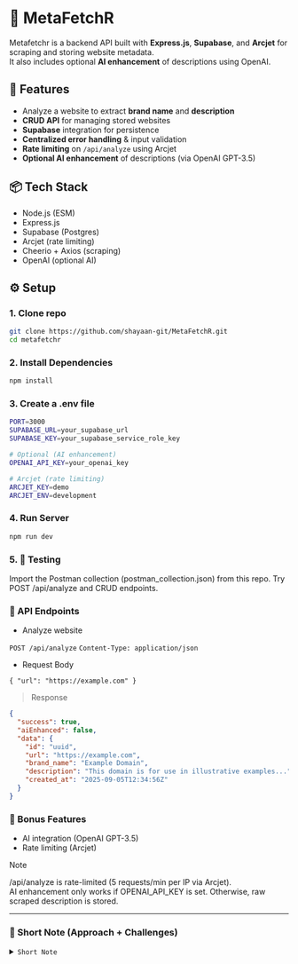 # 🔎 MetaFetchR

Metafetchr is a backend API built with **Express.js**, **Supabase**, and **Arcjet** for scraping and storing website metadata.  
It also includes optional **AI enhancement** of descriptions using OpenAI.

## 🚀 Features
- Analyze a website to extract **brand name** and **description**
- **CRUD API** for managing stored websites
- **Supabase** integration for persistence
- **Centralized error handling** & input validation
- **Rate limiting** on `/api/analyze` using Arcjet
- **Optional AI enhancement** of descriptions (via OpenAI GPT-3.5)

## 📦 Tech Stack
- Node.js (ESM)
- Express.js
- Supabase (Postgres)
- Arcjet (rate limiting)
- Cheerio + Axios (scraping)
- OpenAI (optional AI)

## ⚙️ Setup

### 1. Clone repo

```bash
git clone https://github.com/shayaan-git/MetaFetchR.git
cd metafetchr
```

### 2. Install Dependencies

```bash
npm install
```

### 3. Create a .env file

```bash
PORT=3000
SUPABASE_URL=your_supabase_url
SUPABASE_KEY=your_supabase_service_role_key

# Optional (AI enhancement)
OPENAI_API_KEY=your_openai_key

# Arcjet (rate limiting)
ARCJET_KEY=demo
ARCJET_ENV=development
```

### 4. Run Server

```bash
npm run dev
```

### 5. 🧪 Testing
Import the Postman collection (postman_collection.json) from this repo.
Try POST /api/analyze and CRUD endpoints.

### 📡 API Endpoints

- Analyze website  

`POST /api/analyze`
`Content-Type: application/json`

- Request Body  

`{ "url": "https://example.com" }`

> Response
```json
{
  "success": true,
  "aiEnhanced": false,
  "data": {
    "id": "uuid",
    "url": "https://example.com",
    "brand_name": "Example Domain",
    "description": "This domain is for use in illustrative examples...",
    "created_at": "2025-09-05T12:34:56Z"
  }
}
```
</details>

### 📌 Bonus Features
- AI integration (OpenAI GPT-3.5)
- Rate limiting (Arcjet)

> [!NOTE]  
> /api/analyze is rate-limited (5 requests/min per IP via Arcjet).  
> AI enhancement only works if OPENAI_API_KEY is set. Otherwise, raw scraped description is stored.

---
### 📄 Short Note (Approach + Challenges)
<details>
  <summary><code>Short Note</code></summary>
  
```markdown
## 📄 Short Note

### Approach
I started by scaffolding an Express.js project with modern ES modules.  
Supabase was used as the database for storing website metadata.  
I created RESTful CRUD endpoints and an `/api/analyze` endpoint that scrapes a site’s title and description using Axios + Cheerio.  

Error handling and input validation were centralized in middleware.  
To prevent abuse, I integrated Arcjet for rate limiting (5 requests/minute on `/api/analyze`).  
As a bonus, I added optional AI enhancement of descriptions using OpenAI GPT-3.5.  

### Challenges
- **Scraping**: Many sites block bots or serve minimal metadata. I handled this by falling back to `<title>` and `meta[name=description]`.  
- **AI**: Initially I tried Puter’s free GPT-5 Nano but it was blocked server-side. I reverted to OpenAI with a safe fallback to scraped text.  
- **Rate limiting**: Arcjet required proper IP detection and `ARCJET_ENV=development` in dev mode to avoid warnings.  
- **UUID handling**: Supabase enforces UUID format, so I had to validate IDs to prevent runtime errors.  

Overall, the project demonstrates clean backend architecture, error resilience, and optional feature integration.
```
</details>
